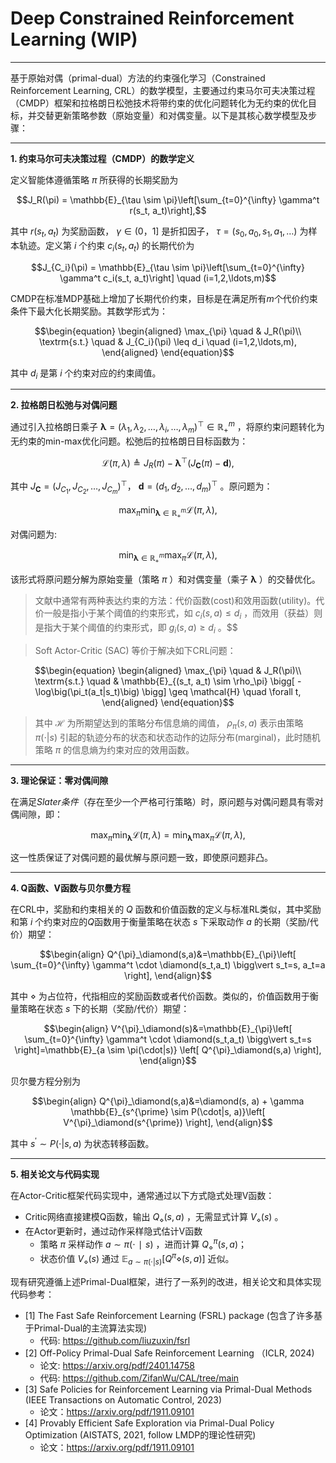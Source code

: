 # Deep Constrained Reinforcement Learning (WIP)

---

基于原始对偶（primal-dual）方法的约束强化学习（Constrained Reinforcement Learning, CRL）的数学模型，主要通过约束马尔可夫决策过程（CMDP）​框架和拉格朗日松弛技术将带约束的优化问题转化为无约束的优化目标，并交替更新策略参数（原始变量）和对偶变量。以下是其核心数学模型及步骤：

---

**1. 约束马尔可夫决策过程（CMDP）的数学定义**

定义智能体遵循策略 $\pi$ 所获得的长期奖励为
```math
J_R(\pi) = \mathbb{E}_{\tau \sim \pi}\left[\sum_{t=0}^{\infty} \gamma^t r(s_t, a_t)\right],
```
其中 $r(s_t,a_t)$ 为奖励函数， $\gamma \in(0，1]$ 是折扣因子， $\tau=(s_0,a_0,s_1,a_1,\ldots)$ 为样本轨迹。定义第 $i$ 个约束 $c_i(s_t, a_t)$ 的长期代价为
```math
J_{C_i}(\pi) = \mathbb{E}_{\tau \sim \pi}\left[\sum_{t=0}^{\infty} \gamma^t c_i(s_t, a_t)\right]  \quad (i=1,2,\ldots,m)
```
CMDP在标准MDP基础上增加了长期代价约束，目标是在满足所有$m$个代价约束条件下最大化长期奖励。其数学形式为：
```math
\begin{equation}
\begin{aligned}
\max_{\pi} \quad & J_R(\pi)\\
\textrm{s.t.} \quad & J_{C_i}(\pi) \leq d_i \quad (i=1,2,\ldots,m),
\end{aligned}
\end{equation}
```
其中 $d_i$ 是第 $i$ 个约束对应的约束阈值。

---

**2. 拉格朗日松弛与对偶问题**

通过引入拉格朗日乘子 $\pmb{\lambda} =(λ_1, \lambda_2,\ldots,\lambda_i,\ldots,\lambda_m)^\top \in \mathbb{R}^m_{+}$ ，将原约束问题转化为无约束的min-max优化问题。松弛后的拉格朗日目标函数为：
```math
\mathcal{L}(\pi,\lambda) \triangleq J_R(\pi) - \pmb{\lambda}^\top (J_{\pmb{C}}(\pi)-\pmb{d}),
```
其中 $J_{\pmb{C}}=(J_{C_1},J_{C_2},\ldots,J_{C_m})^{\top}$， $\pmb{d}=(d_1,d_2,\ldots,d_m)^{\top}$  。原问题为：
```math
\max_{\pi}\min_{\pmb{\lambda}\in \mathbb{R}^m_{+}} \mathcal{L}(\pi,\lambda),
```
对偶问题为:
```math
\min_{\pmb{\lambda}\in \mathbb{R}^m_{+}} \max_{\pi} \mathcal{L}(\pi,\lambda),
```
该形式将原问题分解为原始变量（策略 $\pi$ ）和对偶变量（乘子 $\pmb{\lambda}$ ）的交替优化。

> 文献中通常有两种表达约束的方法：代价函数(cost)和效用函数(utility)。代价一般是指小于某个阈值的约束形式，如 $c_i(s, a) \leq d_i$ ，而效用（获益）则是指大于某个阈值的约束形式，即 $g_i(s, a) \geq d_i$ 。$$

> Soft Actor-Critic (SAC) 等价于解决如下CRL问题：
```math
\begin{equation}
\begin{aligned}
\max_{\pi} \quad & J_R(\pi)\\
\textrm{s.t.} \quad & \mathbb{E}_{(s_t, a_t) \sim \rho_\pi} \bigg[ -\log\big(\pi_t(a_t|s_t)\big) \bigg] \geq \mathcal{H} \quad \forall t,
\end{aligned}
\end{equation}
```
> 其中 $\mathcal{H}$ 为所期望达到的策略分布信息熵的阈值， $\rho_\pi(s, a)$  表示由策略 $\pi(\cdot|s)$ 引起的轨迹分布的状态和状态动作的边际分布(marginal)，此时随机策略 $\pi$ 的信息熵为约束对应的效用函数。

---

**3. 理论保证：零对偶间隙**

在满足*Slater条件*（存在至少一个严格可行策略）时，原问题与对偶问题具有零对偶间隙，即：

```math
\max_{\pi}\min_{\pmb{\lambda}} \mathcal{L}(\pi,\lambda) = \min_{\pmb{\lambda}} \max_{\pi} \mathcal{L}(\pi,\lambda),
```
这一性质保证了对偶问题的最优解与原问题一致，即使原问题非凸。

---

**4. Q函数、V函数与贝尔曼方程**

在CRL中，奖励和约束相关的 $Q$ 函数和价值函数的定义与标准RL类似，其中奖励和第 $i$ 个约束对应的$Q$函数用于衡量策略在状态 $s$ 下采取动作 $a$ 的长期（奖励/代价）期望：
```math
\begin{align}
Q^{\pi}_\diamond(s,a)&=\mathbb{E}_{\pi}\left[ \sum_{t=0}^{\infty} \gamma^t \cdot \diamond(s_t,a_t) \bigg\vert s_t=s, a_t=a \right],
\end{align}
```
其中 $\diamond$ 为占位符，代指相应的奖励函数或者代价函数。类似的，价值函数用于衡量策略在状态 $s$ 下的长期（奖励/代价）期望：
```math
\begin{align}
V^{\pi}_\diamond(s)&=\mathbb{E}_{\pi}\left[ \sum_{t=0}^{\infty} \gamma^t \cdot \diamond(s_t,a_t) \bigg\vert s_t=s \right]=\mathbb{E}_{a \sim \pi(\cdot|s)} \left[ Q^{\pi}_\diamond(s,a) \right],
\end{align}
```
贝尔曼方程分别为
```math
\begin{align}
Q^{\pi}_\diamond(s,a)&=\diamond(s, a) + \gamma \mathbb{E}_{s^{\prime} \sim P(\cdot|s, a)}\left[ V^{\pi}_\diamond(s^{\prime}) \right],
\end{align}
```
其中 $s^{\prime} \sim P(\cdot|s, a)$ 为状态转移函数。

---

**5. 相关论文与代码实现**

在Actor-Critic框架代码实现中，通常通过以下方式隐式处理V函数：

- Critic网络直接建模Q函数，输出 $Q_{\diamond}(s,a)$ ，无需显式计算 $V_{\diamond}(s)$ 。
- 在Actor更新时，通过动作采样隐式估计V函数
  - 策略 $\pi$ 采样动作 $a \sim \pi(\cdot∣s)$ ，进而计算 $Q^{\pi}_\diamond(s,a)$；
  - 状态价值 $V_\diamond(s)$ 通过  $\mathbb{E}_{a \sim \pi(\cdot|s)} \left[Q^{\pi}\diamond(s,a)\right]$ 近似。

现有研究遵循上述Primal-Dual框架，进行了一系列的改进，相关论文和具体实现代码参考：

- [1] The Fast Safe Reinforcement Learning (FSRL) package (包含了许多基于Primal-Dual的主流算法实现)
  - 代码: https://github.com/liuzuxin/fsrl
- [2] Off-Policy Primal-Dual Safe Reinforcement Learning （ICLR, 2024)
  - 论文: https://arxiv.org/pdf/2401.14758
  - 代码: https://github.com/ZifanWu/CAL/tree/main 
- [3] Safe Policies for Reinforcement Learning via Primal-Dual Methods (IEEE Transactions on Automatic Control, 2023)
  - 论文：https://arxiv.org/pdf/1911.09101
- [4] Provably Efficient Safe Exploration via Primal-Dual Policy Optimization (AISTATS, 2021, follow LMDP的理论性研究)
  - 论文：https://arxiv.org/pdf/1911.09101
